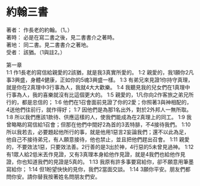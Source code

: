 # 約翰三書  

著者：	作長老的約翰。（1。）  
著時：	必是在寫二書之後，見二書書介之著時。  
著地：	同二書。見二書書介之著地。  
受者：	該猶。（1與註2。）  

第一章  
1:1	作1長老的寫信給親愛的2該猶，就是我3真實所愛的。
1:2	親愛的，我1願你2凡事3興盛，身體4健康，正如你的5魂3興盛一樣。
1:3	有弟兄來見證1你持守真理，就是你在2真理中3行事為人，我就4大大歡樂。
1:4	我聽見我的兒女們在1真理中行事為人，我的喜樂就沒有比這個更大的。
1:5	親愛的，1凡你向2作客旅之弟兄所行的，都是忠信的；
1:6	他們在1召會面前見證了你的2愛；你照著3與神相配的，4送他們往前行，就作得好；
1:7	因他們是為那1名出外，對於2外邦人一無所取。
1:8	所以我們應該1款待、供應這樣的人，使我們能成為在2真理上的同工。
1:9	我曾略略的寫信給1召會；但那在他們中間好2為首的3丟特腓，不4接待我們。
1:10	所以我若去，必要題起他所行的事，就是他用1惡言2妄論我們；還不以此為足，他自己不接待弟兄，有人願意接待，他也禁止，並且把他們趕出召會。
1:11	親愛的，不要效法1惡，只要效法善。2行善的是3出於神，4行惡的5未曾見過神。
1:12	有1眾人給2低米丟作見證，又有3真理本身給他作見證，就是4我們也給他作見證，你也知道我們的見證是5真的。
1:13	我原有許多事要寫給你，卻不願意用筆墨寫給你；
1:14	但1盼望快快的見你，我們2當面交談。
1:14	3願你平安。朋友們都問你安。請你替我按著姓名問朋友們安。